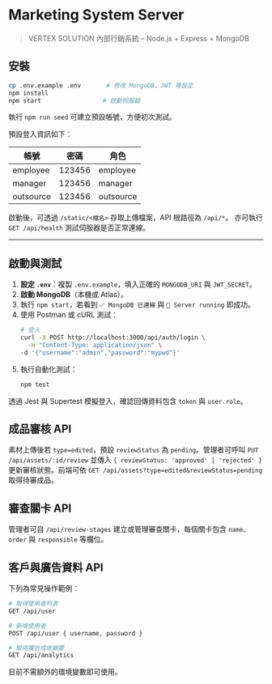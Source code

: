 # Marketing System Server

> VERTEX SOLUTION 內部行銷系統 – Node.js + Express + MongoDB

## 安裝
```bash
cp .env.example .env       # 修改 MongoDB、JWT 等設定
npm install
npm start                 # 啟動伺服器
```

執行 `npm run seed` 可建立預設帳號，方便初次測試。

預設登入資訊如下：

| 帳號 | 密碼  | 角色 |
|------|-------|------|
| employee  | 123456 | employee |
| manager   | 123456 | manager  |
| outsource | 123456 | outsource |

啟動後，可透過 `/static/<檔名>` 存取上傳檔案，API 根路徑為 `/api/*`。
亦可執行 `GET /api/health` 測試伺服器是否正常連線。

---

## 啟動與測試
1. **設定 `.env`**：複製 `.env.example`，填入正確的 `MONGODB_URI` 與 `JWT_SECRET`。
2. **啟動 MongoDB**（本機或 Atlas）。
3. 執行 `npm start`，若看到 `✅ MongoDB 已連線` 與 `🚀 Server running` 即成功。
4. 使用 Postman 或 cURL 測試：
   ```bash
   # 登入
   curl -X POST http://localhost:3000/api/auth/login \
     -H "Content-Type: application/json" \
   -d '{"username":"admin","password":"mypwd"}'
   ```
5. 執行自動化測試：
   ```bash
   npm test
   ```
透過 Jest 與 Supertest 模擬登入，確認回傳資料包含 `token` 與 `user.role`。

## 成品審核 API
素材上傳後若 `type=edited`，預設 `reviewStatus` 為 `pending`。管理者可呼叫
`PUT /api/assets/:id/review` 並傳入 `{ reviewStatus: 'approved' | 'rejected' }`
更新審核狀態。前端可依 `GET /api/assets?type=edited&reviewStatus=pending`
取得待審成品。

## 審查關卡 API
管理者可自 `/api/review-stages` 建立或管理審查關卡，每個關卡包含 `name`、`order` 與 `responsible` 等欄位。


## 客戶與廣告資料 API
下列為常見操作範例：
```bash
# 取得使用者列表
GET /api/user

# 新增使用者
POST /api/user { username, password }

# 取得廣告成效摘要
GET /api/analytics
```
目前不需額外的環境變數即可使用。
